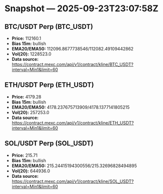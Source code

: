 # Snapshot — 2025-09-23T23:07:58Z

## BTC/USDT Perp (BTC_USDT)
- **Price:** 112160.1
- **Bias 15m:** bullish
- **EMA20/EMA50:** 112096.8677738546/112082.49109442862
- **Vol(20):** 1228523.0
- **Data source:** https://contract.mexc.com/api/v1/contract/kline/BTC_USDT?interval=Min1&limit=60

## ETH/USDT Perp (ETH_USDT)
- **Price:** 4179.28
- **Bias 15m:** bullish
- **EMA20/EMA50:** 4178.237675713909/4178.1377141805215
- **Vol(20):** 257253.0
- **Data source:** https://contract.mexc.com/api/v1/contract/kline/ETH_USDT?interval=Min1&limit=60

## SOL/USDT Perp (SOL_USDT)
- **Price:** 215.71
- **Bias 15m:** bullish
- **EMA20/EMA50:** 215.24415194300556/215.32696828494895
- **Vol(20):** 644936.0
- **Data source:** https://contract.mexc.com/api/v1/contract/kline/SOL_USDT?interval=Min1&limit=60

